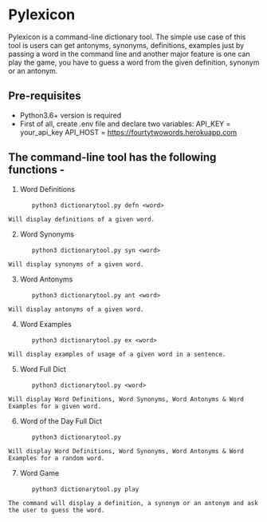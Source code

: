 # Pylexicon
Pylexicon is a command-line dictionary tool. The simple use case of this tool is users can get antonyms, synonyms, definitions, examples just by passing a word in the command line and another major feature is one can play the game, you have to guess a word from the given definition, synonym or an antonym.

## Pre-requisites
- Python3.6+ version is required
- First of all, create .env file and declare two variables:
	API_KEY = your_api_key
	API_HOST = https://fourtytwowords.herokuapp.com


## The command-line tool has the following functions - 

1. Word Definitions

            ```python3 dictionarytool.py defn <word>```

	Will display definitions of a given word.

2. Word Synonyms

            ```python3 dictionarytool.py syn <word>```

	Will display synonyms of a given word. 

3. Word Antonyms

            ```python3 dictionarytool.py ant <word>```

	Will display antonyms of a given word.

4. Word Examples

            ```python3 dictionarytool.py ex <word>```

	Will display examples of usage of a given word in a sentence. 

5. Word Full Dict

            ```python3 dictionarytool.py <word>```

	Will display Word Definitions, Word Synonyms, Word Antonyms & Word Examples for a given word.

6. Word of the Day Full Dict

            ```python3 dictionarytool.py```

	Will display Word Definitions, Word Synonyms, Word Antonyms & Word Examples for a random word.

7. Word Game

            ```python3 dictionarytool.py play```

	The command will display a definition, a synonym or an antonym and ask the user to guess the word. 
